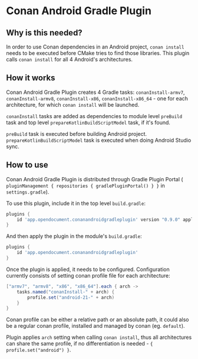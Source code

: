 # Conan Android Gradle Plugin

## Why is this needed?

In order to use Conan dependencies in an Android project, `conan install` needs to be executed before CMake tries to find those libraries. This plugin calls `conan install` for all 4 Android's architectures.

## How it works

Conan Android Gradle Plugin creates 4 Gradle tasks: `conanInstall-armv7`, `conanInstall-armv8`, `conanInstall-x86`, `conanInstall-x86_64` - one for each architecture, for which `conan install` will be launched.

`conanInstall` tasks are added as dependencies to module level `preBuild` task and top level `prepareKotlinBuildScriptModel` task, if it's found.

`preBuild` task is executed before building Android project. `prepareKotlinBuildScriptModel` task is executed when doing Android Studio sync.


## How to use

Conan Android Gradle Plugin is distributed through Gradle Plugin Portal ( `pluginManagement { repositories { gradlePluginPortal() } }` in `settings.gradle`).

To use this plugin, include it in the top level `build.gradle`:
```groovy
plugins {
    id 'app.opendocument.conanandroidgradleplugin' version "0.9.0" apply false
}
```

And then apply the plugin in the module's `build.gradle`:
```groovy
plugins {
    id 'app.opendocument.conanandroidgradleplugin'
}
```

Once the plugin is applied, it needs to be configured. Configuration currently consists of setting conan profile file for each architecture:

```groovy
["armv7", "armv8", "x86", "x86_64"].each { arch ->
    tasks.named("conanInstall-" + arch) {
        profile.set("android-21-" + arch)
    }
}
```

Conan profile can be either a relative path or an absolute path, it could also be a regular conan profile, installed and managed by conan (eg. `default`).

Plugin applies `arch` setting when calling `conan install`, thus all architectures can share the same profile, if no differentiation is needed - `{ profile.set("android") }`.
